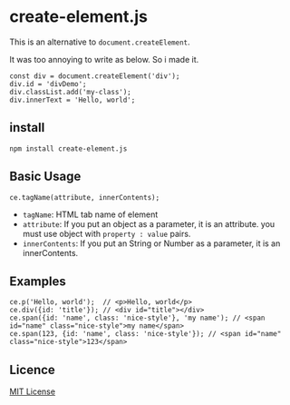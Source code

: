 # create-element.js

This is an alternative to `document.createElement`.

It was too annoying to write as below. So i made it.
```
const div = document.createElement('div');
div.id = 'divDemo';
div.classList.add('my-class');
div.innerText = 'Hello, world';
```

## install

```
npm install create-element.js
```

## Basic Usage
```
ce.tagName(attribute, innerContents);
```
- `tagName`: HTML tab name of element
- `attribute`: If you put an object as a parameter, it is an attribute. you must use object with `property : value` pairs.
- `innerContents`: If you put an String or Number as a parameter, it is an innerContents.

## Examples
```
ce.p('Hello, world');  // <p>Hello, world</p>
ce.div({id: 'title'}); // <div id="title"></div>
ce.span({id: 'name', class: 'nice-style'}, 'my name'); // <span id="name" class="nice-style">my name</span>
ce.span(123, {id: 'name', class: 'nice-style'}); // <span id="name" class="nice-style">123</span>
```

## Licence
[MIT License](https://opensource.org/licenses/MIT)